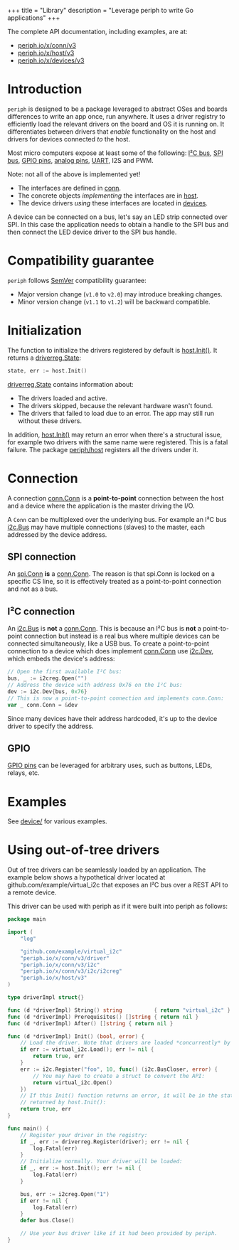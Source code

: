 +++
title = "Library"
description = "Leverage periph to write Go applications"
+++

The complete API documentation, including examples, are at:

* [periph.io/x/conn/v3](https://periph.io/x/conn/v3)
* [periph.io/x/host/v3](https://periph.io/x/host/v3)
* [periph.io/x/devices/v3](https://periph.io/x/devices/v3)


# Introduction

`periph` is designed to be a package leveraged to abstract OSes and boards
differences to write an app once, run anywhere. It uses a driver registry to
efficiently load the relevant drivers on the board and OS it is running on. It
differentiates between drivers that _enable_ functionality on the host and
drivers for devices connected _to_ the host.

Most micro computers expose at least some of the following:
[I²C bus](https://periph.io/x/conn/v3/i2c#Bus), [SPI
bus](https://periph.io/x/conn/v3/spi#Conn), [GPIO
pins](https://periph.io/x/conn/v3/gpio#PinIO), [analog
pins](https://periph.io/x/conn/v3/analog),
[UART](https://periph.io/x/conn/v3/uart), I2S and PWM.

Note: not all of the above is implemented yet!

- The interfaces are defined in [conn](https://periph.io/x/conn/v3).
- The concrete objects _implementing_ the interfaces are in
  [host](https://periph.io/x/host/v3).
- The device drivers _using_ these interfaces are located in
  [devices](https://periph.io/x/devices/v3).

A device can be connected on a bus, let's say an LED strip connected over SPI.
In this case the application needs to obtain a handle to the SPI bus and then
connect the LED device driver to the SPI bus handle.


# Compatibility guarantee

`periph` follows [SemVer](https://semver.org) compatibility guarantee:

- Major version change (`v1.0` to `v2.0`) may introduce breaking changes.
- Minor version change (`v1.1` to `v1.2`) will be backward compatible.


# Initialization

The function to initialize the drivers registered by default is
[host.Init()](https://periph.io/x/host/v3#Init). It returns a
[driverreg.State](https://periph.io/x/conn/v3/driver/driverreg#State):

~~~go
state, err := host.Init()
~~~

[driverreg.State](https://periph.io/x/conn/v3/driver/driverreg#State) contains
information about:

- The drivers loaded and active.
- The drivers skipped, because the relevant hardware wasn't found.
- The drivers that failed to load due to an error. The app may still run without
  these drivers.

In addition, [host.Init()](https://periph.io/x/host/v3#Init) may return an
error when there's a structural issue, for example two drivers with the same
name were registered. This is a fatal failure. The package
[periph/host](https://periph.io/x/host/v3) registers all the drivers under
it.


# Connection

A connection [conn.Conn](https://periph.io/x/conn/v3#Conn) is a
**point-to-point** connection between the host and a device where the
application is the master driving the I/O.

A `Conn` can be multiplexed over the underlying bus. For example an I²C bus
[i2c.Bus](https://periph.io/x/conn/v3/i2c#Bus) may have multiple connections
(slaves) to the master, each addressed by the device address.


## SPI connection

An [spi.Conn](https://periph.io/x/conn/v3/spi#Conn) **is** a
[conn.Conn](https://periph.io/x/conn/v3#Conn). The reason is that spi.Conn
is locked on a specific CS line, so it is effectively treated as a
point-to-point connection and not as a bus.


## I²C connection

An [i2c.Bus](https://periph.io/x/conn/v3/i2c#Bus) is **not** a
[conn.Conn](https://periph.io/x/conn/v3#Conn). This is because an I²C bus is
**not** a point-to-point connection but instead is a real bus where multiple
devices can be connected simultaneously, like a USB bus. To create a
point-to-point connection to a device which does implement
[conn.Conn](https://periph.io/x/conn/v3#Conn) use
[i2c.Dev](https://periph.io/x/conn/v3/i2c#Dev), which embeds the device's
address:

~~~go
// Open the first available I²C bus:
bus, _ := i2creg.Open("")
// Address the device with address 0x76 on the I²C bus:
dev := i2c.Dev{bus, 0x76}
// This is now a point-to-point connection and implements conn.Conn:
var _ conn.Conn = &dev
~~~

Since many devices have their address hardcoded, it's up to the device driver to
specify the address.


## GPIO

[GPIO pins](https://periph.io/x/conn/v3/gpio#PinIO) can be leveraged for
arbitrary uses, such as buttons, LEDs, relays, etc.


# Examples

See [device/](device/) for various examples.


# Using out-of-tree drivers

Out of tree drivers can be seamlessly loaded by an application. The example
below shows a hypothetical driver located at github.com/example/virtual_i2c that
exposes an I²C bus over a REST API to a remote device.

This driver can be used with periph as if it were built into periph as follows:

~~~go
package main

import (
    "log"

    "github.com/example/virtual_i2c"
    "periph.io/x/conn/v3/driver"
    "periph.io/x/conn/v3/i2c"
    "periph.io/x/conn/v3/i2c/i2creg"
    "periph.io/x/host/v3"
)

type driverImpl struct{}

func (d *driverImpl) String() string          { return "virtual_i2c" }
func (d *driverImpl) Prerequisites() []string { return nil }
func (d *driverImpl) After() []string { return nil }

func (d *driverImpl) Init() (bool, error) {
    // Load the driver. Note that drivers are loaded *concurrently* by periph.
    if err := virtual_i2c.Load(); err != nil {
        return true, err
    }
    err := i2c.Register("foo", 10, func() (i2c.BusCloser, error) {
        // You may have to create a struct to convert the API:
        return virtual_i2c.Open()
    })
    // If this Init() function returns an error, it will be in the state
    // returned by host.Init():
    return true, err
}

func main() {
    // Register your driver in the registry:
    if _, err := driverreg.Register(driver); err != nil {
        log.Fatal(err)
    }
    // Initialize normally. Your driver will be loaded:
    if _, err := host.Init(); err != nil {
        log.Fatal(err)
    }

    bus, err := i2creg.Open("1")
    if err != nil {
        log.Fatal(err)
    }
    defer bus.Close()

    // Use your bus driver like if it had been provided by periph.
}
~~~
